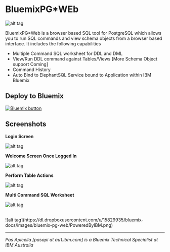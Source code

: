 <h1> BluemixPG*WEb </h1>

![alt tag](https://dl.dropboxusercontent.com/u/15829935/bluemix-docs/images/bluemix-pg-web/PGWeb.png)

BluemixPG*Web is a browser based SQL tool for PostgreSQL which allows you to run SQL commands and view schema objects 
from a browser based interface. It includes the following capabilities

<ul>
  <li> Multiple Command SQL worksheet for DDL and DML </li>
  <li> View/Run DDL command against Tables/Views [More Schema Object support Coming] </li>
  <li> Command History </li>
  <li> Auto Bind to ElephantSQL Service bound to Application within IBM Bluemix </li>
</ul>

<h2> Deploy to Bluemix </h2>

<a href="https://bluemix.net/deploy?repository=https://github.com/papicella/BluemixPGWeb" target="_blank">
<img src="http://bluemix.net/deploy/button.png" alt="Bluemix button" /></a>

<h2>Screenshots</h2>

<b>Login Screen</b>

![alt tag](https://dl.dropboxusercontent.com/u/15829935/bluemix-docs/images/bluemix-pg-web/img1.png)

<b>Welcome Screen Once Logged In</b>

![alt tag](https://dl.dropboxusercontent.com/u/15829935/bluemix-docs/images/bluemix-pg-web/img2.png)

<b>Perform Table Actions</b>

![alt tag](https://dl.dropboxusercontent.com/u/15829935/bluemix-docs/images/bluemix-pg-web/img3.png)

<b>Multi Command SQL Worksheet</b>

![alt tag](https://dl.dropboxusercontent.com/u/15829935/bluemix-docs/images/bluemix-pg-web/img4.png)


<br />
![alt tag](https://dl.dropboxusercontent.com/u/15829935/bluemix-docs/images/bluemix-pg-web/PoweredByIBM.png)
<br />
<hr />
<i>
Pas Apicella [pasapi at au1.ibm.com] is a Bluemix Technical Specialist at IBM Australia
</i>